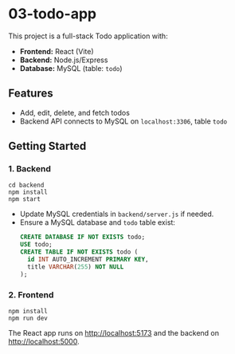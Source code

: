 # 03-todo-app

This project is a full-stack Todo application with:
- **Frontend:** React (Vite)
- **Backend:** Node.js/Express
- **Database:** MySQL (table: `todo`)

## Features
- Add, edit, delete, and fetch todos
- Backend API connects to MySQL on `localhost:3306`, table `todo`

## Getting Started

### 1. Backend
```
cd backend
npm install
npm start
```
- Update MySQL credentials in `backend/server.js` if needed.
- Ensure a MySQL database and `todo` table exist:
  ```sql
  CREATE DATABASE IF NOT EXISTS todo;
  USE todo;
  CREATE TABLE IF NOT EXISTS todo (
    id INT AUTO_INCREMENT PRIMARY KEY,
    title VARCHAR(255) NOT NULL
  );
  ```

### 2. Frontend
```
npm install
npm run dev
```

The React app runs on [http://localhost:5173](http://localhost:5173) and the backend on [http://localhost:5000](http://localhost:5000).
